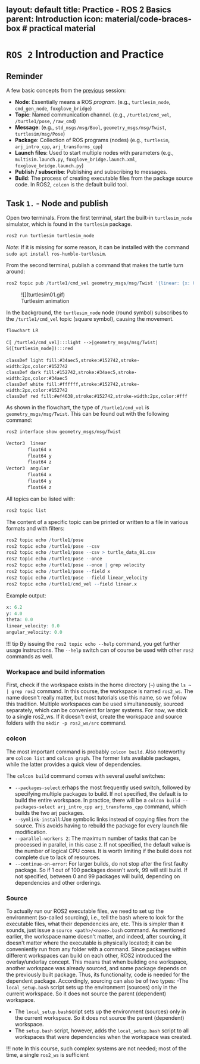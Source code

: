 layout: default
title: Practice - ROS 2 Basics
parent: Introduction
icon: material/code-braces-box # practical material
---

# `ROS 2` Introduction and Practice

## Reminder

A few basic concepts from the [previous](https://sze-info.github.io/ajr/bevezetes/ros2/) session:

- **Node**: Essentially means a ROS *program*. (e.g., `turtlesim_node`, `cmd_gen_node`, `foxglove_bridge`)
- **Topic**: Named communication channel. (e.g., `/turtle1/cmd_vel`, `/turtle1/pose`, `/raw_cmd`)
- **Message**: (e.g., `std_msgs/msg/Bool`, `geometry_msgs/msg/Twist`, `turtlesim/msg/Pose`)
- **Package**: Collection of ROS programs (nodes) (e.g., `turtlesim`, `arj_intro_cpp`, `arj_transforms_cpp`)
- **Launch files**: Used to start multiple nodes with parameters (e.g., `multisim.launch.py`, `foxglove_bridge.launch.xml`, `foxglove_bridge.launch.py`)
- **Publish / subscribe**: Publishing and subscribing to messages.
- **Build**: The process of creating executable files from the package source code. In ROS2, `colcon` is the default build tool.

## Task `1.` - Node and publish

Open two terminals. From the first terminal, start the built-in `turtlesim_node` simulator, which is found in the `turtlesim` package.

``` r
ros2 run turtlesim turtlesim_node
```

*Note*: If it is missing for some reason, it can be installed with the command `sudo apt install ros-humble-turtlesim`.

From the second terminal, publish a command that makes the turtle turn around:

``` r
ros2 topic pub /turtle1/cmd_vel geometry_msgs/msg/Twist '{linear: {x: 0.5, y: 0.0, z: 0.0}, angular: {x: 0.0, y: 0.0, z: 1.2}}'
```

<figure markdown="span">
  ![](turtlesim01.gif)
  <figcaption>Turtlesim animation</figcaption>
</figure>

In the background, the `turtlesim_node` node (round symbol) subscribes to the `/turtle1/cmd_vel` topic (square symbol), causing the movement.

```mermaid
flowchart LR

C[ /turtle1/cmd_vel]:::light -->|geometry_msgs/msg/Twist| S([turtlesim_node]):::red

classDef light fill:#34aec5,stroke:#152742,stroke-width:2px,color:#152742  
classDef dark fill:#152742,stroke:#34aec5,stroke-width:2px,color:#34aec5
classDef white fill:#ffffff,stroke:#152742,stroke-width:2px,color:#152742
classDef red fill:#ef4638,stroke:#152742,stroke-width:2px,color:#fff

```

As shown in the flowchart, the type of `/turtle1/cmd_vel` is `geometry_msgs/msg/Twist`. This can be found out with the following command:

``` bash
ros2 interface show geometry_msgs/msg/Twist
```

``` r
Vector3  linear
        float64 x
        float64 y
        float64 z
Vector3  angular
        float64 x
        float64 y
        float64 z
```

All topics can be listed with:

``` bash
ros2 topic list
```

The content of a specific topic can be printed or written to a file in various formats and with filters:

``` r
ros2 topic echo /turtle1/pose
ros2 topic echo /turtle1/pose --csv
ros2 topic echo /turtle1/pose --csv > turtle_data_01.csv
ros2 topic echo /turtle1/pose --once
ros2 topic echo /turtle1/pose --once | grep velocity
ros2 topic echo /turtle1/pose --field x
ros2 topic echo /turtle1/pose --field linear_velocity
ros2 topic echo /turtle1/cmd_vel --field linear.x
```

Example output:

``` r
x: 6.2
y: 4.0
theta: 0.0
linear_velocity: 0.0
angular_velocity: 0.0
```

!!! tip By issuing the `ros2 topic echo --help` command, you get further usage instructions. The `--help` switch can of course be used with other `ros2` commands as well.

### Workspace and build information

First, check if the workspace exists in the home directory (`~`) using the `ls ~ | grep ros2` command. In this course, the workspace is named `ros2_ws`. The name doesn't really matter, but most tutorials use this name, so we follow this tradition. Multiple workspaces can be used simultaneously, sourced separately, which can be convenient for larger systems. For now, we stick to a single ros2_ws. If it doesn't exist, create the workspace and source folders with the `mkdir -p ros2_ws/src` command.

### colcon
The most important command is probably `colcon build`. Also noteworthy are `colcon list` and `colcon graph`. The former lists available packages, while the latter provides a quick view of dependencies.

The `colcon build` command comes with several useful switches:

- `--packages-select`:erhaps the most frequently used switch, followed by specifying multiple packages to build. If not specified, the default is to build the entire workspace. In practice, there will be a `colcon build --packages-select arj_intro_cpp arj_transforms_cpp` command, which builds the two arj packages.
- `--symlink-install`:Use symbolic links instead of copying files from the source. This avoids having to rebuild the package for every launch file modification.
- `--parallel-workers 2`: The maximum number of tasks that can be processed in parallel, in this case `2`. If not specified, the default value is the number of logical CPU cores. It is worth limiting if the build does not complete due to lack of resources.
- `--continue-on-error`: For larger builds, do not stop after the first faulty package. So if 1 out of 100 packages doesn't work, 99 will still build. If not specified, between 0 and 99 packages will build, depending on dependencies and other orderings.

### Source
To actually run our ROS2 executable files, we need to set up the environment (so-called sourcing), i.e., tell the bash where to look for the executable files, what their dependencies are, etc. This is simpler than it sounds, just issue a `source <path>/<name>.bash` command. As mentioned earlier, the workspace name doesn't matter, and indeed, after sourcing, it doesn't matter where the executable is physically located; it can be conveniently run from any folder with a command. Since packages within different workspaces can build on each other, ROS2 introduced the overlay/underlay concept. This means that when building one workspace, another workspace was already sourced, and some package depends on the previously built package. Thus, its functionality, code is needed for the dependent package. Accordingly, sourcing can also be of two types:
-The `local_setup.bash` script sets up the environment (sources) only in the current workspace. So it does not source the parent (dependent) workspace.
- The `local_setup.bash`script sets up the environment (sources) only in the current workspace. So it does not source the parent (dependent) workspace.
- The `setup.bash` script, however, adds the `local_setup.bash` script to all workspaces that were dependencies when the workspace was created.

!!! note In this course, such complex systems are not needed; most of the time, a single `ros2_ws` is sufficient